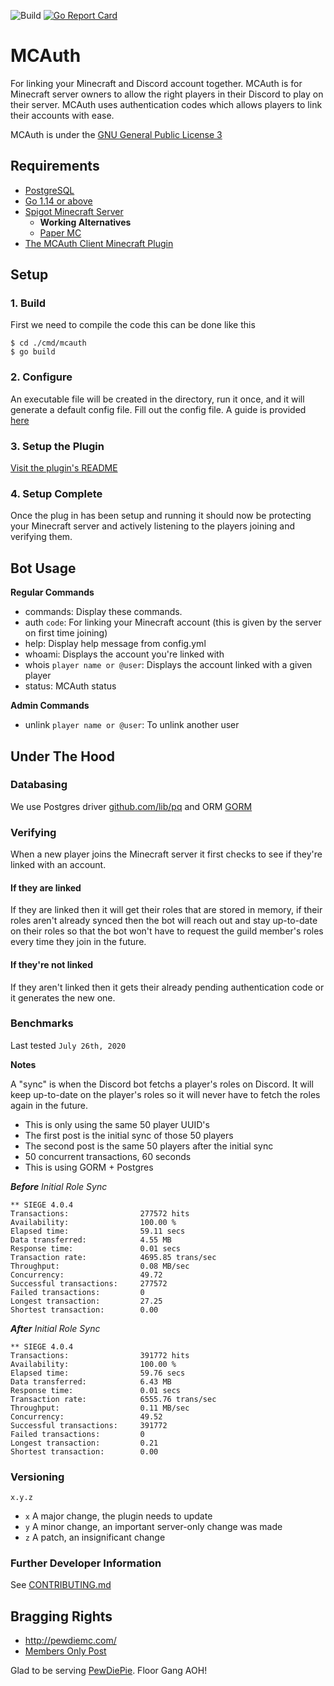 ![Build](https://github.com/dylhack/mcauth/workflows/Build/badge.svg?branch=production)
[![Go Report Card](https://goreportcard.com/badge/github.com/dylhack/mcauth)](https://goreportcard.com/report/github.com/dylhack/mcauth)

# MCAuth
For linking your Minecraft and Discord account together. MCAuth is for 
Minecraft server owners to allow the right players in their Discord to play on
their server. MCAuth uses authentication codes which allows players to link 
their accounts with ease.

MCAuth is under the [GNU General Public License 3](./LICENSE)

## Requirements
 * [PostgreSQL](https://www.postgresql.org/)
 * [Go 1.14 or above](https://golang.org/)
 * [Spigot Minecraft Server](https://www.spigotmc.org/)
   * **Working Alternatives**
   * [Paper MC](https://papermc.io/)
 * [The MCAuth Client Minecraft Plugin](https://github.com/dylhack/mcauth-client)


## Setup

### 1. Build
First we need to compile the code this can be done like this
```
$ cd ./cmd/mcauth
$ go build
```

### 2. Configure
An executable file will be created in the directory, run it once, and it will 
generate a default config file. Fill out the config file. A guide is provided 
[here](./docs/extra/Configuration.md)

### 3. Setup the Plugin
[Visit the plugin's README](https://github.com/dylhack/mcauth-client/blob/master/README.md)

### 4. Setup Complete
Once the plug in has been setup and running it should now be protecting your
Minecraft server and actively listening to the players joining and verifying
them.

## Bot Usage
__Regular Commands__

 * commands: Display these commands.
 * auth `code`: For linking your Minecraft account (this is given by the server on first time joining)
 * help: Display help message from config.yml
 * whoami: Displays the account you're linked with
 * whois `player name or @user`: Displays the account linked with a given player
 * status: MCAuth status

__Admin Commands__
 * unlink `player name or @user`: To unlink another user

## Under The Hood

### Databasing
We use Postgres driver [github.com/lib/pq](https://github.com/lib/pq) and ORM
[GORM](https://gorm.io)

### Verifying
When a new player joins the Minecraft server it first checks to see if they're
linked with an account.

#### If they are linked
If they are linked then it will get their roles that are stored in memory, if
their roles aren't already synced then the bot will reach out and stay
up-to-date on their roles so that the bot won't have to request the guild
member's roles every time they join in the future.


#### If they're not linked
If they aren't linked then it gets their already pending authentication code
or it generates the new one.

### Benchmarks
Last tested `July 26th, 2020`

__Notes__

A "sync" is when the Discord bot fetchs a player's roles on Discord. It will
keep up-to-date on the player's roles so it will never have to fetch the roles
again in the future.
 * This is only using the same 50 player UUID's
 * The first post is the initial sync of those 50 players
 * The second post is the same 50 players after the initial sync
 * 50 concurrent transactions, 60 seconds
 * This is using GORM + Postgres

***Before** Initial Role Sync*
```
** SIEGE 4.0.4
Transactions:                277572 hits
Availability:                100.00 %
Elapsed time:                59.11 secs
Data transferred:            4.55 MB
Response time:               0.01 secs
Transaction rate:            4695.85 trans/sec
Throughput:                  0.08 MB/sec
Concurrency:                 49.72
Successful transactions:     277572
Failed transactions:         0
Longest transaction:         27.25
Shortest transaction:        0.00
```

***After** Initial Role Sync*
```
** SIEGE 4.0.4
Transactions:                391772 hits
Availability:                100.00 %
Elapsed time:                59.76 secs
Data transferred:            6.43 MB
Response time:               0.01 secs
Transaction rate:            6555.76 trans/sec
Throughput:                  0.11 MB/sec
Concurrency:                 49.52
Successful transactions:     391772
Failed transactions:         0
Longest transaction:         0.21
Shortest transaction:        0.00
```

### Versioning
`x.y.z`
 - `x` A major change, the plugin needs to update
 - `y` A minor change, an important server-only change was made
 - `z` A patch, an insignificant change

### Further Developer Information
See [CONTRIBUTING.md](./CONTRIBUTING.md)

## Bragging Rights
 * http://pewdiemc.com/
 * [Members Only Post](https://www.youtube.com/post/UgzspFhgKPuA9jw9LZZ4AaABCQ)

Glad to be serving [PewDiePie](https://youtube.com/pewdiepie). Floor Gang AOH!
